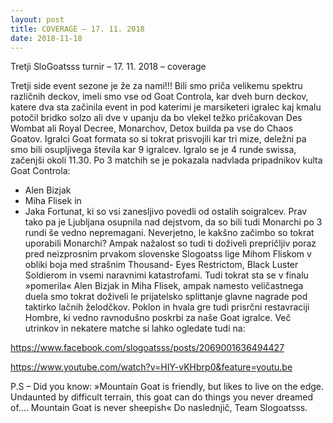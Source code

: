 ```yaml
---
layout: post
title: COVERAGE – 17. 11. 2018 
date: 2018-11-18
---
```

Tretji SloGoatsss turnir – 17. 11. 2018 – coverage

Tretji side event sezone je že za nami!!! Bili smo priča velikemu spektru različnih deckov, imeli smo vse od Goat Controla, kar dveh burn deckov, katere dva sta začinila event in pod katerimi je marsiketeri igralec kaj kmalu potočil bridko solzo ali dve v upanju da bo vlekel težko pričakovan Des Wombat ali Royal Decree, Monarchov, Detox builda pa vse do Chaos Goatov.
Igralci Goat formata so si tokrat prisvojili kar tri mize, deležni pa smo bili osupljivega števila kar 9 igralcev. Igralo se je 4 runde swissa, začenjši okoli 11.30. Po 3 matchih se je pokazala nadvlada pripadnikov kulta Goat Controla:
- Alen Bizjak
- Miha Flisek in
- Jaka Fortunat,
ki so vsi zanesljivo povedli od ostalih soigralcev. Prav tako pa je Ljubljana osupnila nad dejstvom, da so bili tudi Monarchi po 3 rundi še vedno nepremagani. Neverjetno, le kakšno začimbo so tokrat uporabili Monarchi? Ampak nažalost so tudi ti doživeli prepričljiv poraz pred neizprosnim prvakom slovenske Slogoatss lige Mihom Fliskom v obliki boja med strašnim Thousand- Eyes Restrictom, Black Luster Soldierom in vsemi naravnimi katastrofami.
Tudi tokrat sta se v finalu »pomerila« Alen Bizjak in Miha Flisek, ampak namesto veličastnega duela smo tokrat doživeli le prijatelsko splittanje glavne nagrade pod taktirko lačnih želodčkov. Poklon in hvala gre tudi prisrčni restavraciji Hombre, ki vedno ravnodušno poskrbi za naše Goat igralce.
Več utrinkov in nekatere matche si lahko ogledate tudi na:

 https://www.facebook.com/slogoatsss/posts/2069001636494427

https://www.youtube.com/watch?v=HIY-vKHbrp0&feature=youtu.be

P.S – Did you know: »Mountain Goat is friendly, but likes to live on the edge. Undaunted by difficult terrain, this goat can do things you never dreamed of.... Mountain Goat is never sheepish«
Do naslednjič,
Team Slogoatsss.
